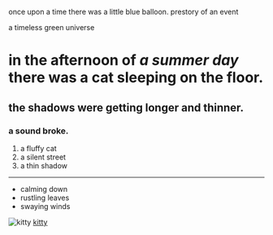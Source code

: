 once upon a time there was a little blue balloon.
prestory of an event 

a timeless green universe 
# in the afternoon of *a summer day* there was **a cat** sleeping on the floor.
## the shadows were getting longer and thinner.
### a sound broke.

1. a fluffy cat
2. a silent street
3. a thin shadow

---

* calming down
* rustling leaves
* swaying winds

![kitty](https://postmediavancouversun2.files.wordpress.com/2019/07/gettyimages-910314172-e1564420108411.jpg)
[kitty](https://postmediavancouversun2.files.wordpress.com/2019/07/gettyimages-910314172-e1564420108411.jpg)
